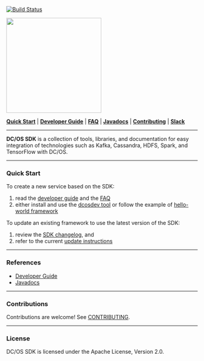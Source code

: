 [![Build Status](https://travis-ci.org/portworx/dcos-commons.svg?branch=master)](https://travis-ci.org/portworx/dcos-commons)


<p align="left">
  <img src="https://mesosphere.com/wp-content/themes/mesosphere/library/images/assets/dcos-sdk-logo.png" width="250"/>
</p>

[__Quick Start__](README.md#quick-start) |
[__Developer Guide__](https://mesosphere.github.io/dcos-commons/developer-guide/) |
[__FAQ__](docs/pages/faq.md) |
[__Javadocs__](https://mesosphere.github.io/dcos-commons/reference/api/) |
[__Contributing__](CONTRIBUTING.md) |
[__Slack__](http://chat.dcos.io)

---
__DC/OS SDK__ is a collection of tools, libraries, and documentation for easy integration of technologies such as Kafka, Cassandra, HDFS, Spark, and TensorFlow with DC/OS.

---
### Quick Start

To create a new service based on the SDK:
1. read the [developer guide](https://mesosphere.github.io/dcos-commons/developer-guide/) and the [FAQ](https://mesosphere.github.io/dcos-commons/faq/)
1. either install and use the [dcosdev tool](https://github.com/mesosphere/dcosdev) or follow the example of [hello-world framework](frameworks/helloworld)

To update an existing framework to use the latest version of the SDK:
1. review the [SDK changelog](changelog.md), and
1. refer to the current [update instructions](UPDATING-FRAMEWORKS.md)

---
### References
* [Developer Guide](https://mesosphere.github.io/dcos-commons/developer-guide/)
* [Javadocs](https://mesosphere.github.io/dcos-commons/reference/api/)

---
### Contributions
Contributions are welcome! See [CONTRIBUTING](CONTRIBUTING.md).

---
### License
DC/OS SDK is licensed under the Apache License, Version 2.0.
